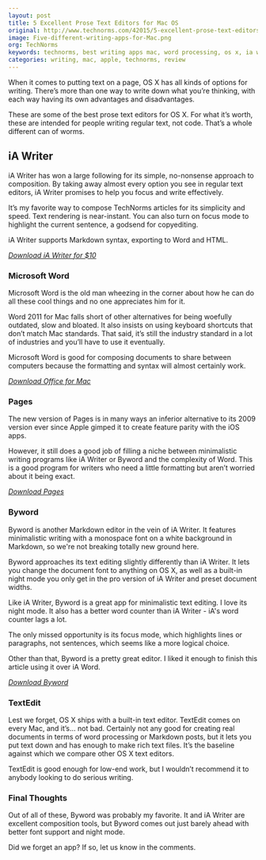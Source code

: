 ```yaml
---
layout: post
title: 5 Excellent Prose Text Editors for Mac OS
original: http://www.technorms.com/42015/5-excellent-prose-text-editors-for-mac-os
image: Five-different-writing-apps-for-Mac.png
org: TechNorms
keywords: technorms, best writing apps mac, word processing, os x, ia writer, byword
categories: writing, mac, apple, technorms, review
---
```


When it comes to putting text on a page, OS X has all kinds of options for writing. There’s more than one way to write down what you’re thinking, with each way having its own advantages and disadvantages. 

<!--break-->

These are some of the best prose text editors for OS X. For what it’s worth, these are intended for people writing regular text, not code. That’s a whole different can of worms. 

## iA Writer

iA Writer has won a large following for its simple, no-nonsense approach to composition. By taking away almost every option you see in regular text editors, iA Writer promises to help you focus and write effectively. 

It’s my favorite way to compose TechNorms articles for its simplicity and speed. Text rendering is near-instant. You can also turn on focus mode to highlight the current sentence, a godsend for copyediting. 

iA Writer supports Markdown syntax, exporting to Word and HTML. 

[*Download iA Writer for $10*](https://itunes.apple.com/us/app/ia-writer/id439623248?mt=12)

### Microsoft Word

Microsoft Word is the old man wheezing in the corner about how he can do all these cool things and no one appreciates him for it. 

Word 2011 for Mac falls short of other alternatives for being woefully outdated, slow and bloated. It also insists on using keyboard shortcuts that don’t match Mac standards. That said, it’s still the industry standard in a lot of industries and you’ll have to use it eventually. 

Microsoft Word is good for composing documents to share between computers because the formatting and syntax will almost certainly work. 

[*Download Office for Mac*](http://www.microsoft.com/mac)

### Pages

The new version of Pages is in many ways an inferior alternative to its 2009 version ever since Apple gimped it to create feature parity with the iOS apps. 

However, it still does a good job of filling a niche between minimalistic writing programs like iA Writer or Byword and the complexity of Word. This is a good program for writers who need a little formatting but aren’t worried about it being exact. 

[*Download Pages*](https://itunes.apple.com/us/app/pages/id409201541?mt=12)

### Byword

Byword is another Markdown editor in the vein of iA Writer. It features minimalistic writing with a monospace font on a white background in Markdown, so we're not breaking totally new ground here.

Byword approaches its text editing slightly differently than iA Writer. It lets you change the document font to anything on OS X, as well as a built-in night mode you only get in the pro version of iA Writer and preset document widths.

Like iA Writer, Byword is a great app for minimalistic text editing. I love its night mode. It also has a better word counter than iA Writer - iA's word counter lags a lot. 

The only missed opportunity is its focus mode, which highlights lines or paragraphs, not sentences, which seems like a more logical choice. 

Other than that, Byword is a pretty great editor. I liked it enough to finish this article using it over iA Word. 

[*Download Byword*](http://www.technorms.com/42015/Byword-looks-even-better-in-night-mode.png)

### TextEdit

Lest we forget, OS X ships with a built-in text editor. TextEdit comes on every Mac, and it’s… not bad. Certainly not any good for creating real documents in terms of word processing or Markdown posts, but it lets you put text down and has enough to make rich text files. It’s the baseline against which we compare other OS X text editors. 

TextEdit is good enough for low-end work, but I wouldn’t recommend it to anybody looking to do serious writing.

### Final Thoughts

Out of all of these, Byword was probably my favorite. It and iA Writer are excellent composition tools, but Byword comes out just barely ahead with better font support and night mode. 

Did we forget an app? If so, let us know in the comments.